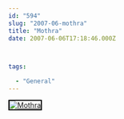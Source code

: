 ```yaml
---
id: "594"
slug: "2007-06-mothra"
title: "Mothra"
date: 2007-06-06T17:18:46.000Z



tags:

  - "General"
---
```

<div class="sqs-html-content">
  <div style="float: left; margin-right: 10px; margin-bottom: 10px;"> <a href="http://www.flickr.com/photos/mclazarus/533643872/" title="Mothra"><img src="http://farm2.static.flickr.com/1058/533643872_6ad0e55049_m.jpg" alt="Mothra" style="border: solid 2px #000000;" /></a>
</div>
<p><br clear="all" /></p>
</div>
